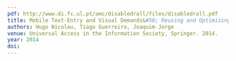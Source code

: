 ```yaml
---
pdf: http://www.di.fc.ul.pt/amc/disabledrall/files/disabledrall.pdf
title: Mobile Text-Entry and Visual Demands&#58; Reusing and Optimizing Current Solutions
authors: Hugo Nicolau, Tiago Guerreiro, Joaquim Jorge
venue: Universal Access in the Information Society, Springer. 2014.
year: 2014
doi: 
---
```

